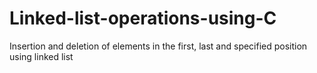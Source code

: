 # Linked-list-operations-using-C
Insertion and deletion of elements in the first, last and specified position using linked list

